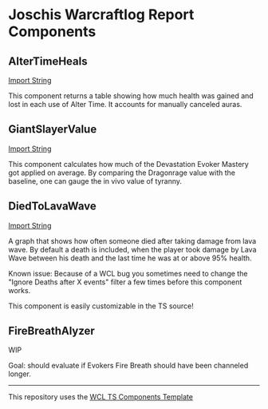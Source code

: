 # Joschis Warcraftlog Report Components

## AlterTimeHeals
[Import String](dist/AlterTimeHeals.component.lzstring.txt)

This component returns a table showing how much health was gained and lost in each use of Alter Time.
It accounts for manually canceled auras.

## GiantSlayerValue
[Import String](dist/GiantSlayerValue.component.lzstring.txt)

This component calculates how much of the Devastation Evoker Mastery got applied on average.
By comparing the Dragonrage value with the baseline, one can gauge the in vivo value of tyranny.


## DiedToLavaWave
[Import String](dist/DiedToLavaWave.component.lzstring.txt)

A graph that shows how often someone died after taking damage from lava wave.
By default a death is included, when the player took damage by Lava Wave between his death and the last time
he was at or above 95% health.

Known issue:
Because of a WCL bug you sometimes need to change the "Ignore Deaths after X events" filter a few times before this component works.

This component is easily customizable in the TS source!

## FireBreathAlyzer
WIP

Goal: should evaluate if Evokers Fire Breath should have been channeled longer.

___
This repository uses the [WCL TS Components Template](https://github.com/JoschiGrey/WCL-TS-Components)